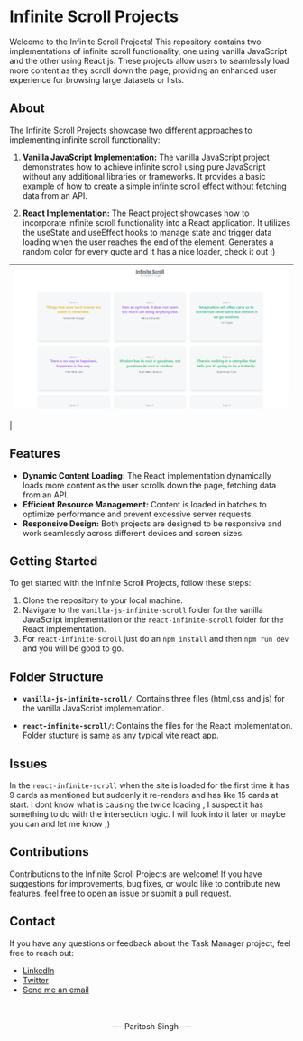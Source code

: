 # Infinite Scroll Projects

Welcome to the Infinite Scroll Projects! This repository contains two implementations of infinite scroll functionality, one using vanilla JavaScript and the other using React.js. These projects allow users to seamlessly load more content as they scroll down the page, providing an enhanced user experience for browsing large datasets or lists.

## About

The Infinite Scroll Projects showcase two different approaches to implementing infinite scroll functionality:

1. **Vanilla JavaScript Implementation:** The vanilla JavaScript project demonstrates how to achieve infinite scroll using pure JavaScript without any additional libraries or frameworks. It provides a basic example of how to create a simple infinite scroll effect without fetching data from an API.

2. **React Implementation:** The React project showcases how to incorporate infinite scroll functionality into a React application. It utilizes the useState and useEffect hooks to manage state and trigger data loading when the user reaches the end of the element. Generates a random color for every quote and it has a nice loader, check it out :)

| ![CPT2209251134-1528x742 (1)](./react-infinite-scroll/src/assets/Screenshot%202024-04-09%20234034.jpg)
|-|
|

## Features

- **Dynamic Content Loading:** The React implementation dynamically loads more content as the user scrolls down the page, fetching data from an API.
- **Efficient Resource Management:** Content is loaded in batches to optimize performance and prevent excessive server requests.
- **Responsive Design:** Both projects are designed to be responsive and work seamlessly across different devices and screen sizes.

## Getting Started

To get started with the Infinite Scroll Projects, follow these steps:

1. Clone the repository to your local machine.
2. Navigate to the `vanilla-js-infinite-scroll` folder for the vanilla JavaScript implementation or the `react-infinite-scroll` folder for the React implementation.
3. For `react-infinite-scroll` just do an 
`npm install`
and then `npm run dev` and you will be good to go.

## Folder Structure

- **`vanilla-js-infinite-scroll/`**: Contains three files (html,css and js) for the vanilla JavaScript implementation.

- **`react-infinite-scroll/`**: Contains the files for the React implementation. Folder stucture is same as any typical vite react app.

## Issues

In the `react-infinite-scroll` when the site is loaded for the first time it has 9 cards as mentioned but suddenly it re-renders and has like 15 cards at start. I dont know what is causing the twice loading , I suspect it has something to do with the intersection logic. I will look into it later or maybe you can and let me know ;)

## Contributions

Contributions to the Infinite Scroll Projects are welcome! If you have suggestions for improvements, bug fixes, or would like to contribute new features, feel free to open an issue or submit a pull request.

## Contact

If you have any questions or feedback about the Task Manager project, feel free to reach out:

- [LinkedIn](https://www.linkedin.com/in/proparitoshsingh)
- [Twitter](https://twitter.com/proparitosh1609)
- [Send me an email](mailto:paritoshsingh1609@gmail.com)
<br><br><br>
<center>--- Paritosh Singh ---</center>
